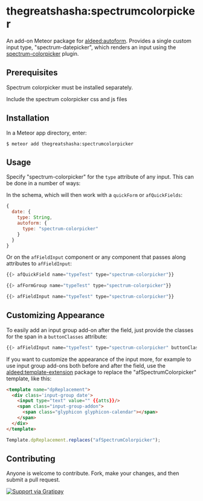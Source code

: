 thegreatshasha:spectrumcolorpicker
=========================

An add-on Meteor package for [aldeed:autoform](https://github.com/aldeed/meteor-autoform). Provides a single custom input type, "spectrum-datepicker", which renders an input using the [spectrum-colorpicker](https://bgrins.github.io/spectrum/) plugin.

## Prerequisites

Spectrum colorpicker must be installed separately.

Include the spectrum colorpicker css and js files

## Installation

In a Meteor app directory, enter:

```
$ meteor add thegreatshasha:spectrumcolorpicker
```

## Usage

Specify "spectrum-colorpicker" for the `type` attribute of any input. This can be done in a number of ways:

In the schema, which will then work with a `quickForm` or `afQuickFields`:

```js
{
  date: {
    type: String,
    autoform: {
      type: "spectrum-colorpicker"
    }
  }
}
```

Or on the `afFieldInput` component or any component that passes along attributes to `afFieldInput`:

```js
{{> afQuickField name="typeTest" type="spectrum-colorpicker"}}

{{> afFormGroup name="typeTest" type="spectrum-colorpicker"}}

{{> afFieldInput name="typeTest" type="spectrum-colorpicker"}}
```

## Customizing Appearance

To easily add an input group add-on after the field, just provide the classes for the span in a `buttonClasses` attribute:

```js
{{> afFieldInput name="typeTest" type="spectrum-colorpicker" buttonClasses="glyphicon glyphicon-calendar"}}
```

If you want to customize the appearance of the input more, for example to use input group add-ons both before and after the field, use the [aldeed:template-extension](https://atmospherejs.com/aldeed/template-extension) package to replace the "afSpectrumColorpicker" template, like this:

```html
<template name="dpReplacement">
  <div class='input-group date'>
    <input type="text" value="" {{atts}}/>
    <span class="input-group-addon">
      <span class="glyphicon glyphicon-calendar"></span>
    </span>
  </div>
</template>
```

```js
Template.dpReplacement.replaces("afSpectrumColorpicker");
```

## Contributing

Anyone is welcome to contribute. Fork, make your changes, and then submit a pull request.

[![Support via Gratipay](https://rawgithub.com/twolfson/gittip-badge/0.2.0/dist/gittip.png)](https://gratipay.com/thegreatshasha)
